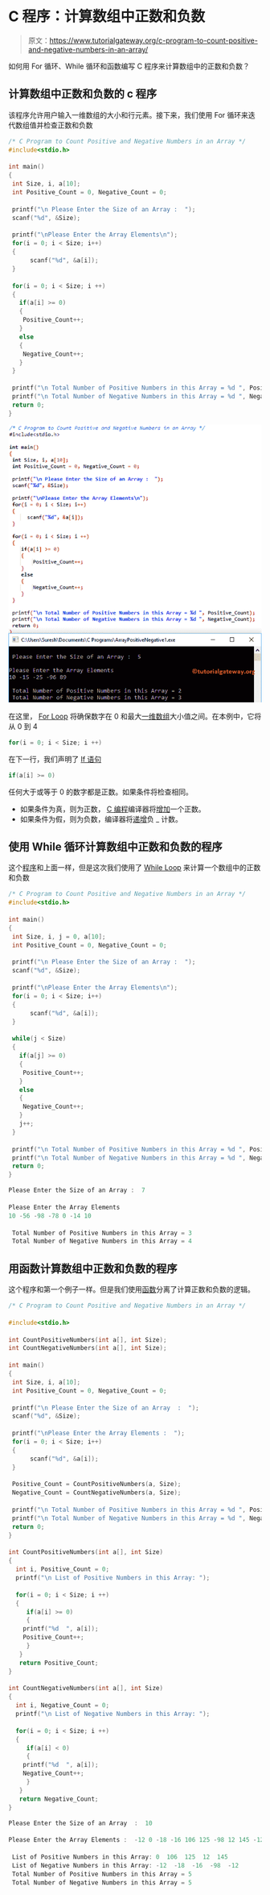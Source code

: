 # C 程序：计算数组中正数和负数

> 原文：<https://www.tutorialgateway.org/c-program-to-count-positive-and-negative-numbers-in-an-array/>

如何用 For 循环、While 循环和函数编写 C 程序来计算数组中的正数和负数？

## 计算数组中正数和负数的 c 程序

该程序允许用户输入一维数组的大小和行元素。接下来，我们使用 For 循环来迭代数组值并检查正数和负数

```c
/* C Program to Count Positive and Negative Numbers in an Array */
#include<stdio.h>

int main()
{
 int Size, i, a[10];
 int Positive_Count = 0, Negative_Count = 0;

 printf("\n Please Enter the Size of an Array :  ");
 scanf("%d", &Size);

 printf("\nPlease Enter the Array Elements\n");
 for(i = 0; i < Size; i++)
 {
      scanf("%d", &a[i]);
 }

 for(i = 0; i < Size; i ++)
 {
   if(a[i] >= 0)
   {
 	Positive_Count++;
   }
   else
   {
 	Negative_Count++;
   }
 }

 printf("\n Total Number of Positive Numbers in this Array = %d ", Positive_Count);
 printf("\n Total Number of Negative Numbers in this Array = %d ", Negative_Count);
 return 0;
}
```

![C Program to Count Positive and Negative Numbers in an Array 1](img/98101a1bc83eb3ece293c3a2191bd3f8.png)

在这里， [For Loop](https://www.tutorialgateway.org/for-loop-in-c-programming/) 将确保数字在 0 和最大[一维数组](https://www.tutorialgateway.org/array-in-c/)大小值之间。在本例中，它将从 0 到 4

```c
for(i = 0; i < Size; i ++)
```

在下一行，我们声明了 [If 语句](https://www.tutorialgateway.org/if-statement-in-c/ "If Statement in C")

```c
if(a[i] >= 0)
```

任何大于或等于 0 的数字都是正数。如果条件将检查相同。

*   如果条件为真，则为正数， [C 编程](https://www.tutorialgateway.org/c-programming/)编译器将[增加](https://www.tutorialgateway.org/increment-and-decrement-operators-in-c/)一个正数。
*   如果条件为假，则为负数，编译器将[递增](https://www.tutorialgateway.org/increment-and-decrement-operators-in-c/)负 _ 计数。

## 使用 While 循环计算数组中正数和负数的程序

这个[程序](https://www.tutorialgateway.org/c-programming-examples/)和上面一样，但是这次我们使用了 [While Loop](https://www.tutorialgateway.org/while-loop-in-c/) 来计算一个数组中的正数和负数

```c
/* C Program to Count Positive and Negative Numbers in an Array */
#include<stdio.h>

int main()
{
 int Size, i, j = 0, a[10];
 int Positive_Count = 0, Negative_Count = 0;

 printf("\n Please Enter the Size of an Array :  ");
 scanf("%d", &Size);

 printf("\nPlease Enter the Array Elements\n");
 for(i = 0; i < Size; i++)
 {
      scanf("%d", &a[i]);
 }

 while(j < Size)
 {
   if(a[j] >= 0)
   {
 	Positive_Count++;
   }
   else
   {
 	Negative_Count++;
   }
   j++;
 }

 printf("\n Total Number of Positive Numbers in this Array = %d ", Positive_Count);
 printf("\n Total Number of Negative Numbers in this Array = %d ", Negative_Count);
 return 0;
}
```

```c
Please Enter the Size of an Array :  7

Please Enter the Array Elements
10 -56 -98 -78 0 -14 10

 Total Number of Positive Numbers in this Array = 3 
 Total Number of Negative Numbers in this Array = 4
```

## 用函数计算数组中正数和负数的程序

这个程序和第一个例子一样。但是我们使用[函数](https://www.tutorialgateway.org/functions-in-c/)分离了计算正数和负数的逻辑。

```c
/* C Program to Count Positive and Negative Numbers in an Array */

#include<stdio.h>

int CountPositiveNumbers(int a[], int Size);
int CountNegativeNumbers(int a[], int Size);

int main()
{
 int Size, i, a[10];
 int Positive_Count = 0, Negative_Count = 0;

 printf("\n Please Enter the Size of an Array  :  ");
 scanf("%d", &Size);

 printf("\nPlease Enter the Array Elements :  ");
 for(i = 0; i < Size; i++)
 {
      scanf("%d", &a[i]);
 }

 Positive_Count = CountPositiveNumbers(a, Size);
 Negative_Count = CountNegativeNumbers(a, Size);

 printf("\n Total Number of Positive Numbers in this Array = %d ", Positive_Count);
 printf("\n Total Number of Negative Numbers in this Array = %d ", Negative_Count);
 return 0;
}

int CountPositiveNumbers(int a[], int Size)
{
  int i, Positive_Count = 0;
  printf("\n List of Positive Numbers in this Array: ");

  for(i = 0; i < Size; i ++)
  {
     if(a[i] >= 0)
     {
 	printf("%d  ", a[i]);
 	Positive_Count++;
     }
   }
   return Positive_Count;
}

int CountNegativeNumbers(int a[], int Size)
{
  int i, Negative_Count = 0;
  printf("\n List of Negative Numbers in this Array: ");

  for(i = 0; i < Size; i ++)
  {
     if(a[i] < 0)
     {
 	printf("%d  ", a[i]);
 	Negative_Count++;
     }
   }
   return Negative_Count;
}
```

```c
Please Enter the Size of an Array  :  10

Please Enter the Array Elements :  -12 0 -18 -16 106 125 -98 12 145 -12

 List of Positive Numbers in this Array: 0  106  125  12  145  
 List of Negative Numbers in this Array: -12  -18  -16  -98  -12  
 Total Number of Positive Numbers in this Array = 5 
 Total Number of Negative Numbers in this Array = 5
```